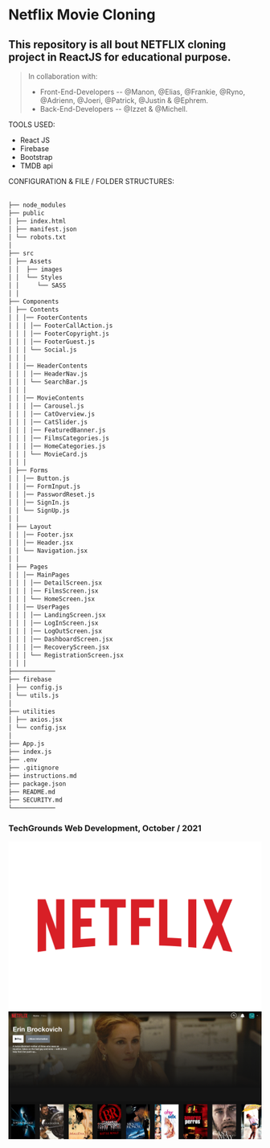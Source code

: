 # Netflix Movie Cloning

## This repository is all bout NETFLIX cloning project in ReactJS for educational purpose.

> In collaboration with:<br/>
>
> - Front-End-Developers -- @Manon, @Elias, @Frankie, @Ryno, @Adrienn, @Joeri, @Patrick, @Justin & @Ephrem.<br/>
> - Back-End-Developers -- @Izzet & @Michell.

TOOLS USED:

- React JS
- Firebase
- Bootstrap
- TMDB api

CONFIGURATION & FILE / FOLDER STRUCTURES:

```

├── node_modules
├── public
│ ├── index.html
│ ├── manifest.json
│ └── robots.txt
│
├── src
│ ├── Assets
│ │  ├── images
│ │  └── Styles
│ │     └── SASS
│ │
├── Components
│ ├── Contents
│ │ │── FooterContents
│ │ │ │── FooterCallAction.js
│ │ │ │── FooterCopyright.js
│ │ │ │── FooterGuest.js
│ │ │ └── Social.js
│ │ │
│ │ │── HeaderContents
│ │ │ │── HeaderNav.js
│ │ │ └── SearchBar.js
│ │ │
│ │ │── MovieContents
│ │ │ │── Carousel.js
│ │ │ │── CatOverview.js
│ │ │ │── CatSlider.js
│ │ │ │── FeaturedBanner.js
│ │ │ │── FilmsCategories.js
│ │ │ │── HomeCategories.js
│ │ │ └── MovieCard.js
│ │ │
│ ├── Forms
│ │ │── Button.js
│ │ │── FormInput.js
│ │ │── PasswordReset.js
│ │ │── SignIn.js
│ │ └── SignUp.js
│ │
│ ├── Layout
│ │ │── Footer.jsx
│ │ │── Header.jsx
│ │ └── Navigation.jsx
│ │
│ ├── Pages
│ │ │── MainPages
│ │ │ │── DetailScreen.jsx
│ │ │ │── FilmsScreen.jsx
│ │ │ └── HomeScreen.jsx
│ │ │── UserPages
│ │ │ │── LandingScreen.jsx
│ │ │ │── LogInScreen.jsx
│ │ │ │── LogOutScreen.jsx
│ │ │ │── DashboardScreen.jsx
│ │ │ │── RecoveryScreen.jsx
│ │ │ └── RegistrationScreen.jsx
│ │ │
├────────────
├── firebase
│ ├── config.js
│ └── utils.js
│
├── utilities
│ ├── axios.jsx
│ └── config.jsx
│
├── App.js
├── index.js
├── .env
├── .gitignore
├── instructions.md
├── package.json
├── README.md
├── SECURITY.md
└────────────
```

### TechGrounds Web Development, October / 2021

![Netflix Cloning - Logo](src/Assets/images/netflix-logo.svg)
![Netflix Cloning - Home Page](src/Assets/images/Netflix-home-page-screenshot.png)
